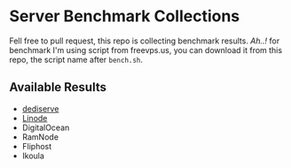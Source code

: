 # Server Benchmark Collections

Fell free to pull request, this repo is collecting benchmark results. *Ah..!* for benchmark I'm using script from freevps.us, you can download it from this repo, the script name after `bench.sh`.

## Available Results
- [dediserve](https://github.com/codxse/server-benchmarks/tree/master/dediserve)
- [Linode](https://github.com/codxse/server-benchmarks/tree/master/Linode)
- DigitalOcean
- RamNode
- Fliphost
- Ikoula
